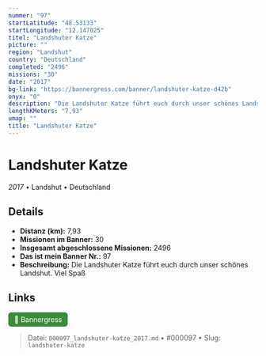 ```yaml
---
nummer: "97"
startLatitude: "48.53133"
startLongitude: "12.147025"
titel: "Landshuter Katze"
picture: ""
region: "Landshut"
country: "Deutschland"
completed: "2496"
missions: "30"
date: "2017"
bg-link: "https://bannergress.com/banner/landshuter-katze-d42b"
onyx: "0"
description: "Die Landshuter Katze führt euch durch unser schönes Landshut. \nViel Spaß"
lengthKMeters: "7,93"
umap: ""
title: "Landshuter Katze"
---
```

# Landshuter Katze

*2017* • Landshut • Deutschland



## Details
- **Distanz (km):** 7,93
- **Missionen im Banner:** 30
- **Insgesamt abgeschlossene Missionen:** 2496
- **Das ist mein Banner Nr.:** 97
- **Beschreibung:** Die Landshuter Katze führt euch durch unser schönes Landshut. 
Viel Spaß


## Links
<div style="margin-top: 0.5em;">
<a href="https://bannergress.com/banner/landshuter-katze-d42b" target="_blank" style="display:inline-block;margin-right:8px;padding:6px 12px;background-color:#3c8b3c;color:white;text-decoration:none;border-radius:6px;">🔗 Bannergress</a>

</div>


> Datei: `000097_landshuter-katze_2017.md` • #000097 • Slug: `landshuter-katze`
